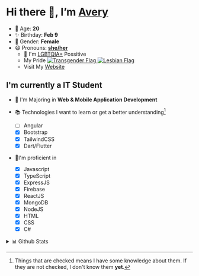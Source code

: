 # Hi there 👋, I’m [Avery][website]

- 🌸 Age: **20**
- ✨ Birthday: **Feb 9**
- 🎨 Gender: **Female**
- 😄 Pronouns: **[she/her][pronounspage]**
  - 🌈 I'm [LGBTQIA+][lgbt-foundation] Possitive
  - <div class="Flags">
      <span>My Pride</span>
      <a href="https://en.pronouns.page/dictionary/terminology#transgender">
        <img src="https://pronouns.page/flags/Transgender.png" alt="Transgender Flag" height="15px"/>
      </a>
      <a href="https://en.pronouns.page/dictionary/terminology#lesbian">
      <img src="https://pronouns.page/flags/Lesbian.png" alt="Lesbian Flag" height="15px"/>
      </a>
    </div>
  - Visit My [Website][website]

## I'm currently a IT Student

- 📌 I'm Majoring in **Web & Mobile Application Development**
- 📚 Technologies I want to learn or get a better understanding[^1]

  - [ ] Angular
  - [x] Bootstrap
  - [x] TailwindCSS
  - [x] Dart/Flutter

- 🎉I'm proficient in

  - [x] Javascript
  - [x] TypeScript
  - [x] ExpressJS
  - [x] Firebase
  - [x] ReactJS
  - [x] MongoDB
  - [x] NodeJS
  - [x] HTML
  - [x] CSS
  - [x] C#

<details>
  <summary>
    📊 Github Stats
  </summary>

<!--START_SECTION:waka-->
![Code Time](http://img.shields.io/badge/Code%20Time-598%20hrs%208%20mins-blue)

![Profile Views](http://img.shields.io/badge/Profile%20Views-0-blue)

**🐱 My GitHub Data** 

> 📦 130.2 kB Used in GitHub's Storage 
 > 
> 🏆 36 Contributions in the Year 2023
 > 
> 💼 Opted to Hire
 > 
> 📜 23 Public Repositories 
 > 
> 🔑 28 Private Repositories 
 > 
**I'm a Night 🦉** 

```text
🌞 Morning                126 commits         ███░░░░░░░░░░░░░░░░░░░░░░   11.78 % 
🌆 Daytime                383 commits         █████████░░░░░░░░░░░░░░░░   35.79 % 
🌃 Evening                416 commits         ██████████░░░░░░░░░░░░░░░   38.88 % 
🌙 Night                  145 commits         ███░░░░░░░░░░░░░░░░░░░░░░   13.55 % 
```
📅 **I'm Most Productive on Monday** 

```text
Monday                   244 commits         ██████░░░░░░░░░░░░░░░░░░░   22.80 % 
Tuesday                  182 commits         ████░░░░░░░░░░░░░░░░░░░░░   17.01 % 
Wednesday                162 commits         ████░░░░░░░░░░░░░░░░░░░░░   15.14 % 
Thursday                 167 commits         ████░░░░░░░░░░░░░░░░░░░░░   15.61 % 
Friday                   137 commits         ███░░░░░░░░░░░░░░░░░░░░░░   12.80 % 
Saturday                 99 commits          ██░░░░░░░░░░░░░░░░░░░░░░░   09.25 % 
Sunday                   79 commits          ██░░░░░░░░░░░░░░░░░░░░░░░   07.38 % 
```


📊 **This Week I Spent My Time On** 

```text
🕑︎ Time Zone: America/Halifax

💬 Programming Languages: 
Java                     2 hrs 40 mins       ███████████████░░░░░░░░░░   58.96 % 
HTML                     45 mins             ████░░░░░░░░░░░░░░░░░░░░░   16.72 % 
JSON                     16 mins             ██░░░░░░░░░░░░░░░░░░░░░░░   06.16 % 
GitIgnore file           16 mins             ██░░░░░░░░░░░░░░░░░░░░░░░   06.05 % 
Properties               12 mins             █░░░░░░░░░░░░░░░░░░░░░░░░   04.43 % 

🔥 Editors: 
IntelliJ                 4 hrs 31 mins       █████████████████████████   100.00 % 

🐱‍💻 Projects: 
java-ee-restaurant-projec1 hr 24 mins        ████████░░░░░░░░░░░░░░░░░   30.94 % 
SpringBoot_h2_demo1      1 hr 15 mins        ███████░░░░░░░░░░░░░░░░░░   27.88 % 
fabric-example-mod       1 hr 11 mins        ███████░░░░░░░░░░░░░░░░░░   26.43 % 
two-sums                 18 mins             ██░░░░░░░░░░░░░░░░░░░░░░░   06.68 % 
add-two-numbers          11 mins             █░░░░░░░░░░░░░░░░░░░░░░░░   04.37 % 

💻 Operating System: 
Windows                  4 hrs 31 mins       █████████████████████████   100.00 % 
```

**I Mostly Code in JavaScript** 

```text
JavaScript               24 repos            ████████░░░░░░░░░░░░░░░░░   31.58 % 
Java                     11 repos            ████░░░░░░░░░░░░░░░░░░░░░   14.47 % 
Kotlin                   7 repos             ██░░░░░░░░░░░░░░░░░░░░░░░   09.21 % 
HTML                     5 repos             ██░░░░░░░░░░░░░░░░░░░░░░░   06.58 % 
Python                   1 repo              ░░░░░░░░░░░░░░░░░░░░░░░░░   01.32 % 
```



**Timeline**

![Lines of Code chart](https://raw.githubusercontent.com/Avery-Rose/Avery-Rose/main/assets/bar_graph.png)


 Last Updated on 15/03/2023 18:37:08 UTC
<!--END_SECTION:waka-->

</details>

[^1]:
    Things that are checked means I have some knowledge about them.
    If they are not checked, I don't know them **yet**.

[//]: <> (Links)

[wakatime-profile]: https://wakatime.com/@Averyyyyyyyy
[pronouns-definitions]: https://en.pronouns.page/she/her
[pronounspage]: https://pronouns.page/@cattgirlava
[lgbt-foundation]: https://lgbt.foundation/
[website]: https://avarose.dev/
[alexandres-badge-repo]: https://github.com/alexandresanlim/Badges4-README.md-Profile
